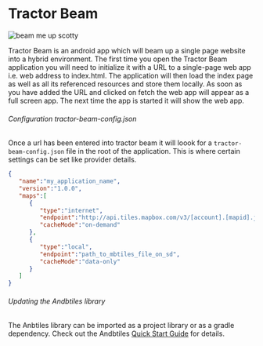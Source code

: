 Tractor Beam
============

![beam me up scotty](https://encrypted-tbn1.gstatic.com/images?q=tbn:ANd9GcRRTooGZUc2vm7cLCVxDm6pcecuCQIIvxdY90X9IIf-L9LNYYE4)

Tractor Beam is an android app which will beam up a single page website into a hybrid environment. The first time you open the Tractor Beam application you will need to initialize it with a URL to a single-page web app i.e. web address to index.html. The application will then load the index page as well as all its referenced resources and store them locally. As soon as you have added the URL and clicked on fetch the web app will appear as a full screen app. The next time the app is started it will show the web app.

###### Configuration tractor-beam-config.json
Once a url has been entered into tractor beam it will loook for a ``tractor-beam-config.json`` file in the root of the application. This is where certain settings can be set like provider details.

```json
{
   "name":"my_application_name",
   "version":"1.0.0",
   "maps":[
      {
         "type":"internet",
         "endpoint":"http://api.tiles.mapbox.com/v3/[account].[mapid].json",
         "cacheMode":"on-demand"
      },
      {
         "type":"local",
         "endpoint":"path_to_mbtiles_file_on_sd",
         "cacheMode":"data-only"
      }
   ]
}
```
###### Updating the Andbtiles library
The Anbtiles library can be imported as a project library or as a gradle dependency. Check out the Andbtiles [Quick Start Guide] for details. 

[Quick Start Guide]:https://github.com/tesera/andbtiles/wiki/Quick-Start-Guide
